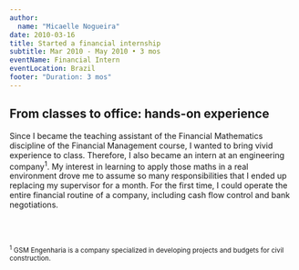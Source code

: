 ```yaml
---
author:
  name: "Micaelle Nogueira"
date: 2010-03-16
title: Started a financial internship
subtitle: Mar 2010 - May 2010 • 3 mos
eventName: Financial Intern 
eventLocation: Brazil
footer: "Duration: 3 mos"
---
```


## From classes to office: hands-on experience

Since I became the teaching assistant of the Financial Mathematics discipline of the Financial Management course, I wanted to bring vivid experience to class. Therefore, I also became an intern at an engineering company<sup>1</sup>. My interest in learning to apply those maths in a real environment drove me to assume so many responsibilities that I ended up replacing my supervisor for a month. For the first time, I could operate the entire financial routine of a company, including cash flow control and bank negotiations.

<br/>
<br/>

<small><sup>1</sup> GSM Engenharia is a company specialized in developing projects and budgets for civil construction.</small>